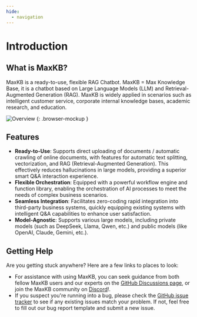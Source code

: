 ```yaml
---
hide:
  - navigation
---
```


# Introduction

## What is MaxKB?

MaxKB is a ready-to-use, flexible RAG Chatbot. MaxKB = Max Knowledge Base, it is a chatbot based on Large Language Models (LLM) and Retrieval-Augmented Generation (RAG). MaxKB is widely applied in scenarios such as intelligent customer service, corporate internal knowledge bases, academic research, and education.

![Overview](/img/overview.png)
{: .browser-mockup }

## Features

- **Ready-to-Use**: Supports direct uploading of documents / automatic crawling of online documents, with features for automatic text splitting, vectorization, and RAG (Retrieval-Augmented Generation). This effectively reduces hallucinations in large models, providing a superior smart Q&A interaction experience.
- **Flexible Orchestration**: Equipped with a powerful workflow engine and function library, enabling the orchestration of AI processes to meet the needs of complex business scenarios.
- **Seamless Integration**: Facilitates zero-coding rapid integration into third-party business systems, quickly equipping existing systems with intelligent Q&A capabilities to enhance user satisfaction.
- **Model-Agnostic**: Supports various large models, including private models (such as DeepSeek, Llama, Qwen, etc.) and public models (like OpenAI, Claude, Gemini, etc.).

## Getting Help

Are you getting stuck anywhere? Here are a few links to places to look:

- For assistance with using MaxKB, you can seek guidance from both fellow MaxKB users and our experts on the [GitHub Discussions page](https://github.com/1Panel-dev/MaxKB/discussions/), or join the MaxKB community on [Discord](https://discord.gg/Bv7sR3UGZb)!.
- If you suspect you're running into a bug, please check the [GitHub issue tracker](https://github.com/1panel-dev/1panel/issues) to see if any existing issues match your problem. If not, feel free to fill out our bug report template and submit a new issue.
